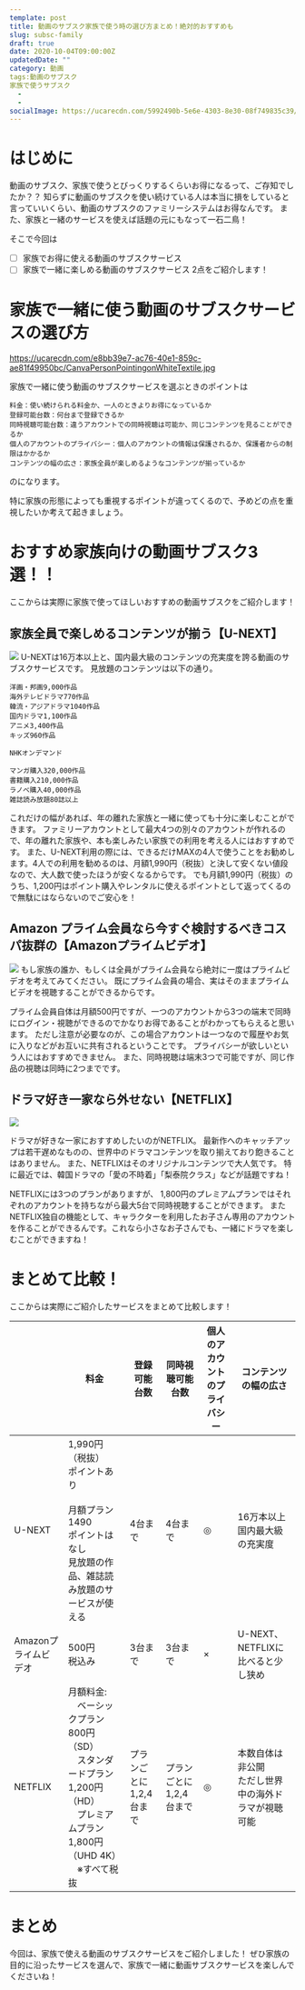 ```yaml
---
template: post
title: 動画のサブスク家族で使う時の選び方まとめ！絶対的おすすめも
slug: subsc-family
draft: true
date: 2020-10-04T09:00:00Z
updatedDate: ""
category: 動画
tags:動画のサブスク
家族で使うサブスク
  - 
  - 
socialImage: https://ucarecdn.com/5992490b-5e6e-4303-8e30-08f749835c39/CanvaHappyFamilyHugging.jpg
---
```


# はじめに
動画のサブスク、家族で使うとびっくりするくらいお得になるって、ご存知でしたか？？
知らずに動画のサブスクを使い続けている人は本当に損をしていると言っていいくらい、動画のサブスクのファミリーシステムはお得なんです。
また、家族と一緒のサービスを使えば話題の元にもなって一石二鳥！

そこで今回は
- [ ] 家族でお得に使える動画のサブスクサービス
- [ ] 家族で一緒に楽しめる動画のサブスクサービス
2点をご紹介します！

# 家族で一緒に使う動画のサブスクサービスの選び方
https://ucarecdn.com/e8bb39e7-ac76-40e1-859c-ae81f49950bc/CanvaPersonPointingonWhiteTextile.jpg

家族で一緒に使う動画のサブスクサービスを選ぶときのポイントは

```
料金：使い続けられる料金か、一人のときよりお得になっているか
登録可能台数：何台まで登録できるか
同時視聴可能台数：違うアカウントでの同時視聴は可能か、同じコンテンツを見ることができるか
個人のアカウントのプライバシー：個人のアカウントの情報は保護されるか、保護者からの制限はかかるか
コンテンツの幅の広さ：家族全員が楽しめるようなコンテンツが揃っているか
```
のになります。

特に家族の形態によっても重視するポイントが違ってくるので、予めどの点を重視したいか考えて起きましょう。

# おすすめ家族向けの動画サブスク3選！！
ここからは実際に家族で使ってほしいおすすめの動画サブスクをご紹介します！

## 家族全員で楽しめるコンテンツが揃う【U-NEXT】
![](https://ucarecdn.com/b4ecd126-e7fe-4b72-ab5f-1970ec9841cf/)
U-NEXTは16万本以上と、国内最大級のコンテンツの充実度を誇る動画のサブスクサービスです。
見放題のコンテンツは以下の通り。

```
洋画・邦画9,000作品
海外テレビドラマ770作品
韓流・アジアドラマ1040作品
国内ドラマ1,100作品
アニメ3,400作品
キッズ960作品

NHKオンデマンド

マンガ購入320,000作品
書籍購入210,000作品
ラノベ購入40,000作品
雑誌読み放題80誌以上
```

これだけの幅があれば、年の離れた家族と一緒に使っても十分に楽しむことができます。
ファミリーアカウントとして最大4つの別々のアカウントが作れるので、年の離れた家族や、本も楽しみたい家族での利用を考える人にはおすすめです。
また、U-NEXT利用の際には、できるだけMAXの4人で使うことをお勧めします。4人での利用を勧めるのは、月額1,990円（税抜）と決して安くない値段なので、大人数で使ったほうが安くなるからです。
でも月額1,990円（税抜）のうち、1,200円はポイント購入やレンタルに使えるポイントとして返ってくるので無駄にはならないのでご安心を！

## Amazon プライム会員なら今すぐ検討するべきコスパ抜群の【Amazonプライムビデオ】
![](https://ucarecdn.com/cbee3561-41f6-461a-bf57-454fcfe0f12b/S__4202515.jpg)
もし家族の誰か、もしくは全員がプライム会員なら絶対に一度はプライムビデオを考えてみてください。
既にプライム会員の場合、実はそのままプライムビデオを視聴することができるからです。

プライム会員自体は月額500円ですが、一つのアカウントから3つの端末で同時にログイン・視聴ができるのでかなりお得であることがわかってもらえると思います。
ただし注意が必要なのが、この場合アカウントは一つなので履歴やお気に入りなどがお互いに共有されるということです。
プライバシーが欲しいという人にはおすすめできません。
また、同時視聴は端末3つで可能ですが、同じ作品の視聴は同時に2つまでです。


## ドラマ好き一家なら外せない【NETFLIX】
![](https://ucarecdn.com/cfdce30e-e3f0-47f3-a3a4-921d9cbc49cc/)

ドラマが好きな一家におすすめしたいのがNETFLIX。
最新作へのキャッチアップは若干遅めなものの、世界中のドラマコンテンツを取り揃えており飽きることはありません。
また、NETFLIXはそのオリジナルコンテンツで大人気です。
特に最近では、韓国ドラマの「愛の不時着」「梨泰院クラス」などが話題ですね！

NETFLIXには3つのプランがありますが、 1,800円のプレミアムプランではそれぞれのアカウントを持ちながら最大5台で同時視聴することができます。
またNETFLIX独自の機能として、キャラクターを利用したお子さん専用のアカウントを作ることができるんです。これなら小さなお子さんでも、一緒にドラマを楽しむことができますね！

# まとめて比較！
ここからは実際にご紹介したサービスをまとめて比較します！

|  | 料金 | 登録可能台数 | 同時視聴可能台数 | 個人のアカウントのプライバシー | コンテンツの幅の広さ |
| --- | --- | --- | --- | --- | --- |
| U-NEXT | 1,990円（税抜）<br>ポイントあり<br><br>月額プラン1490<br>ポイントはなし<br>見放題の作品、雑誌読み放題のサービスが使える | 4台まで | 4台まで | ◎ | 16万本以上<br>国内最大級の充実度 |
| Amazonプライムビデオ | 500円<br>税込み | 3台まで | 3台まで | × | U-NEXT、NETFLIXに比べると少し狭め |
| NETFLIX | 月額料金: <br>　ベーシックプラン 800円（SD）<br>　スタンダードプラン 1,200円（HD）<br>　プレミアムプラン 1,800円（UHD 4K）<br>　※すべて税抜 | プランごとに<br>1,2,4台まで | プランごとに<br>1,2,4台まで | ◎ | 本数自体は非公開<br>ただし世界中の海外ドラマが視聴可能 |


# まとめ
今回は、家族で使える動画のサブスクサービスをご紹介しました！
ぜひ家族の目的に沿ったサービスを選んで、家族で一緒に動画サブスクサービスを楽しんでくださいね！
















